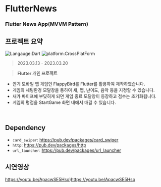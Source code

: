 # FlutterNews
### Flutter News App(MVVM Pattern)

## 프로젝트 요약
![Langauge:Dart](https://img.shields.io/badge/Language-Flutter-blue) ![platform:CrossPlatForm](https://img.shields.io/badge/Platform-CrossPlatfrom-blue)
> 2023.03.13 - 2023.03.20   
 
> **Flutter 개인 프로젝트**
* 인기 모바일 앱 게임인 FlappyBird를 Flutter를 활용하여 제작하였습니다.
* 게임의 세팅환경 모달창을 통하여 새, 맵, 난이도, 음악 등을 지정할 수 있습니다.
* 새가 파이프에 부딪히게 되면 게임 종료 모달창이 등장하고 점수는 초기화됩니다.
* 게임의 평점을 StartGame 화면 내에서 매길 수 있습니다.
<br>

## Dependency
- `card_swiper`:  <a target="_blank" href="https://pub.dev/packages/card_swiper">https://pub.dev/packages/card_swiper</a>
- `http`: <a target="_blank" href="https://pub.dev/packages/http">https://pub.dev/packages/http</a>
- `url_launcher`: <a target="_blank" href="https://pub.dev/packages/url_launcher">https://pub.dev/packages/url_launcher</a>

## 시연영상
https://youtu.be/ApacwSE5Hso)https://youtu.be/ApacwSE5Hso
